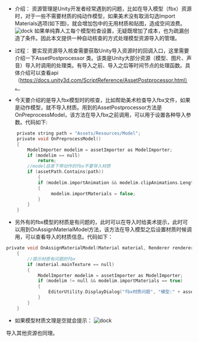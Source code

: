 * 介绍：
资源管理是Unity开发者经常遇到的问题，比如在导入模型（fbx）资源时，对于一些不需要材质的纯动作模型，如果美术没有取消勾选Import Materials选项(如下图)，就会增加包中的无用材质和贴图，造成空间浪费。
![dock](http://liuxq.github.io/blog/images/fbxImport1.png)
如果单纯靠人工每个模型检查设置，无疑既增加了成本，也为疏漏创造了条件。因此本文提供一种自动核查的方式处理模型资源导入的管理。

* 过程：
要实现资源导入核查需要获取Unity导入资源时的回调入口，这里需要介绍一下AssetPostprocessor 类。该类是Unity大部分资源（模型、图片、声音）导入时调用的处理类。有导入之前、导入之后等时间节点的处理函数。具体介绍可以查看api（https://docs.unity3d.com/ScriptReference/AssetPostprocessor.html）。

* 今天要介绍的是导入fbx模型时的核查，比如帮助美术检查导入fbx文件，如果是动作模型，就不导入材质。用到的AssetPostprocessor方法是OnPreprocessModel，该方法在导入fbx之前调用，可以用于设置各种导入参数。代码如下:

```c
    private string path = "Assets/Resources/Model";
    private void OnPreprocessModel()
    {
        ModelImporter modelim = assetImporter as ModelImporter;
        if (modelim == null)
            return;
        //model目录下带动作的fbx不要导入材质
        if (assetPath.Contains(path))
            {
            if (modelim.importAnimation && modelim.clipAnimations.Length > 0 && modelim.importMaterials)
            {
                 modelim.importMaterials = false;
            }
        }
    }
```

* 另外有的fbx模型的材质是有问题的，此时可以在导入时给美术提示，此时可以用到OnAssignMaterialModel方法，该方法在导入模型之后设置材质时候调用，可以查看导入的材质信息。代码如下：

```c
private void OnAssignMaterialModel(Material material, Renderer renderer)
    {
        //提示材质有问题的fbx
        if (material.mainTexture == null)
        {
            ModelImporter modelim = assetImporter as ModelImporter;
            if (modelim != null && modelim.importMaterials == true)
            {
                EditorUtility.DisplayDialog("fbx材质问题", "模型:" + assetPath + "的材质mainTexture是空！请检查模型", "ok");
            }
        }
    }
```

* 如果模型材质文理是空就会提示：
![dock](http://liuxq.github.io/blog/images/fbxImport2.png)

导入其他资源也同理。


